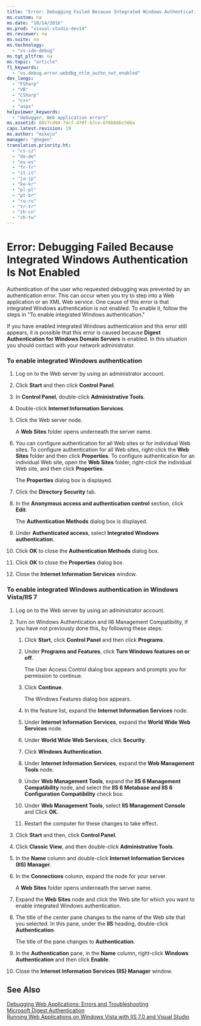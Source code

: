 ```yaml
---
title: "Error: Debugging Failed Because Integrated Windows Authentication Is Not Enabled"
ms.custom: na
ms.date: "10/14/2016"
ms.prod: "visual-studio-dev14"
ms.reviewer: na
ms.suite: na
ms.technology: 
  - "vs-ide-debug"
ms.tgt_pltfrm: na
ms.topic: "article"
f1_keywords: 
  - "vs.debug.error.webdbg_ntlm_authn_not_enabled"
dev_langs: 
  - "FSharp"
  - "VB"
  - "CSharp"
  - "C++"
  - "aspx"
helpviewer_keywords: 
  - "debugger, Web application errors"
ms.assetid: 6027cd94-74cf-470f-b7ce-6f6b68bc56ba
caps.latest.revision: 19
ms.author: "mikejo"
manager: "ghogen"
translation.priority.ht: 
  - "cs-cz"
  - "de-de"
  - "es-es"
  - "fr-fr"
  - "it-it"
  - "ja-jp"
  - "ko-kr"
  - "pl-pl"
  - "pt-br"
  - "ru-ru"
  - "tr-tr"
  - "zh-cn"
  - "zh-tw"
---
```

# Error: Debugging Failed Because Integrated Windows Authentication Is Not Enabled
Authentication of the user who requested debugging was prevented by an authentication error. This can occur when you try to step into a Web application or an XML Web service. One cause of this error is that integrated Windows authentication is not enabled. To enable it, follow the steps in "To enable integrated Windows authentication."  
  
 If you have enabled integrated Windows authentication and this error still appears, it is possible that this error is caused because **Digest Authentication for Windows Domain Servers** is enabled. In this situation you should contact with your network administrator.  
  
### To enable integrated Windows authentication  
  
1.  Log on to the Web server by using an administrator account.  
  
2.  Click **Start** and then click **Control Panel**.  
  
3.  In **Control Panel**, double-click **Administrative Tools**.  
  
4.  Double-click **Internet Information Services**.  
  
5.  Click the Web server node.  
  
     A **Web Sites** folder opens underneath the server name.  
  
6.  You can configure authentication for all Web sites or for individual Web sites. To configure authentication for all Web sites, right-click the **Web Sites** folder and then click **Properties**. To configure authentication for an individual Web site, open the **Web Sites** folder, right-click the individual Web site, and then click **Properties**.  
  
     The **Properties** dialog box is displayed.  
  
7.  Click the **Directory Security** tab.  
  
8.  In the **Anonymous access and authentication control** section, click **Edit**.  
  
     The **Authentication Methods** dialog box is displayed.  
  
9. Under **Authenticated access**, select **Integrated Windows authentication**.  
  
10. Click **OK** to close the **Authentication Methods** dialog box.  
  
11. Click **OK** to close the **Properties** dialog box.  
  
12. Close the **Internet Information Services** window.  
  
### To enable integrated Windows authentication in Windows Vista/IIS 7  
  
1.  Log on to the Web server by using an administrator account.  
  
2.  Turn on Windows Authentication and II6 Management Compatibility, if you have not previously done this, by following these steps:  
  
    1.  Click **Start**, click **Control Panel** and then click **Programs**.  
  
    2.  Under **Programs and Features**, click **Turn Windows features on or off**.  
  
         The User Access Control dialog box appears and prompts you for permission to continue.  
  
    3.  Click **Continue**.  
  
         The Windows Features dialog box appears.  
  
    4.  In the feature list, expand the **Internet Information Services** node.  
  
    5.  Under **Internet Information Services**, expand the **World Wide Web Services** node.  
  
    6.  Under **World Wide Web Services**, click **Security**.  
  
    7.  Click **Windows Authentication**.  
  
    8.  Under **Internet Information Services**, expand the **Web Management Tools** node.  
  
    9. Under **Web Management Tools**, expand the **IIS 6 Management Compatibility** node, and select the **IIS 6 Metabase and IIS 6 Configuration Compatibility** check box.  
  
    10. Under **Web Management Tools**, select **IIS Management Console** and Click **OK.**  
  
    11. Restart the computer for these changes to take effect.  
  
3.  Click **Start** and then, click **Control Panel**.  
  
4.  Click **Classic View**, and then double-click **Administrative Tools**.  
  
5.  In the **Name** column and double-click **Internet Information Services (IIS) Manager**.  
  
6.  In the **Connections** column, expand the node for your server.  
  
     A **Web Sites** folder opens underneath the server name.  
  
7.  Expand the **Web Sites** node and click the Web site for which you want to enable integrated Windows authentication.  
  
8.  The title of the center pane changes to the name of the Web site that you selected. In this pane, under the **IIS** heading, double-click **Authentication**.  
  
     The title of the pane changes to **Authentication**.  
  
9. In the **Authentication** pane, in the **Name** column, right-click **Windows Authentication** and then click **Enable**.  
  
10. Close the **Internet Information Services (IIS) Manager** window.  
  
## See Also  
 [Debugging Web Applications: Errors and Troubleshooting](../debugger/debugging-web-applications--errors-and-troubleshooting.md)   
 [Microsoft Digest Authentication](http://go.microsoft.com/fwlink/?LinkId=77938)   
 [Running Web Applications on Windows Vista with IIS 7.0 and Visual Studio](../Topic/Running%20Web%20Applications%20on%20Windows%20Vista%20with%20IIS%207.0%20and%20Visual%20Studio.md)